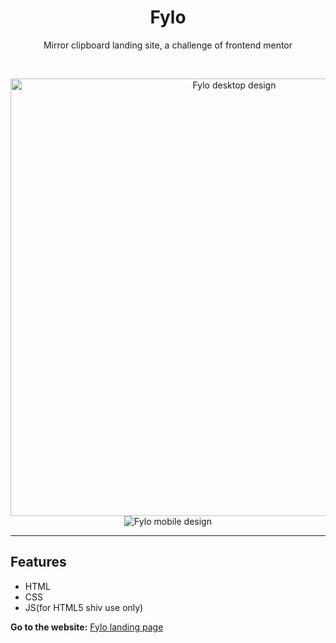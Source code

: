 <h1 align="center">Fylo</h1>
<p align="center">Mirror clipboard landing site, a challenge of frontend mentor</p> <br>

<p align="center">
    <img aling="center" src="https://github.com/jessicarf18/Clipboard-landing/blob/master/desktop-preview.jpg?raw=true" alt="Fylo desktop design" width="700"/>
    <img src="https://github.com/jessicarf18/Clipboard-landing/blob/master/mobile-design.jpg?raw=true" alt="Fylo mobile design"/>
</p>
<hr/>


## Features
- HTML
- CSS
- JS(for HTML5 shiv use only)

**Go to the website:**
[Fylo landing page](https://github.com/CarlosLevir/Tindev "Fylo")
